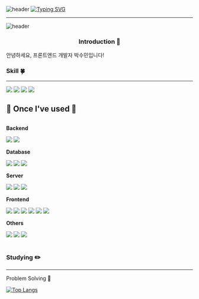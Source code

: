 ![header](https://capsule-render.vercel.app/api?type=waving&color=ff9750&text=&animation=twinkling&height=80)
[![Typing SVG](https://readme-typing-svg.demolab.com?font=Alkatra&weight=500&size=45&duration=3500&pause=3&color=ff9750&center=false&vCenter=false&multiline=true&repeat=true&width=1000&height=100&lines=Welcome+to+suemin's+GitHub!👋)](https://git.io/typing-svg)

<div align="left">

-------


![header](https://capsule-render.vercel.app/api?height=350&text=Frontend-Developer&desc=I'm+suemin%20&color=ff9750&type=venom&&stroke=ff9750)

### <center>Introduction 🙌</center>
안녕하세요, 프론트엔드 개발자 박수민입니다!


### Skill 🍀
---


<div>
  <img src="https://img.shields.io/badge/Typescript-3178C6?style=typescript&logo=typescript&logoColor=white"/>
  <img src="https://img.shields.io/badge/Javascript-F7DF1E?style=Javascript&logo=Javascript&logoColor=white"/>
  <img src="https://img.shields.io/badge/React-61DAFB?style=React&logo=React&logoColor=white"/>
  <img src="https://img.shields.io/badge/Vue.js-4FC08D?style=vuedotjst&logo=Vue.js&logoColor=white"/>

  
</div>


## 🔨 Once I've used 🔨
<div style="display:flex; flex-direction:column; align-items:flex-start;">
    <!-- Backend -->
    <p><strong>Backend</strong></p>
    <div>
        <img src="https://img.shields.io/badge/Java-007396?style=for-the-badge&logo=Java&logoColor=white"> 
        <img src="https://img.shields.io/badge/Spring Boot-6DB33F?style=for-the-badge&logo=spring boot&logoColor=white"> 
    </div>
    <!-- Database -->
    <p><strong>Database</strong></p>
    <div>
        <img src="https://img.shields.io/badge/oracle-F80000?style=for-the-badge&logo=oracle&logoColor=white"> 
        <img src="https://img.shields.io/badge/mysql-4479A1?style=for-the-badge&logo=mysql&logoColor=white"> 
        <img src="https://img.shields.io/badge/firebase-FFCA28?style=for-the-badge&logo=firebase&logoColor=white">
    </div>
    <!-- Server -->
    <p><strong>Server</strong></p>
    <div>
        <img src="https://img.shields.io/badge/linux-FCC624?style=for-the-badge&logo=linux&logoColor=black"> 
        <img src="https://img.shields.io/badge/apache tomcat-F8DC75?style=for-the-badge&logo=apachetomcat&logoColor=black">
        <img src="https://img.shields.io/badge/Amazon AWS-232F3E?style=for-the-badge&logo=amazon aws&logoColor=white"> 
    </div>
    <!-- Frontend -->
    <p><strong>Frontend</strong></p>
    <div>
        <img src="https://img.shields.io/badge/html5-E34F26?style=flat-square&logo=html5&logoColor=white"> 
        <img src="https://img.shields.io/badge/css-1572B6?style=flat-square&logo=css3&logoColor=white"> 
        <img src="https://img.shields.io/badge/Typescript-3178C6?style=flat-square&logo=Typescript&logoColor=white"/>
        <img src="https://img.shields.io/badge/javascript-F7DF1E?style=flat-square&logo=javascript&logoColor=black"> 
        <img src="https://img.shields.io/badge/bootstrap-7952B3?style=flat-square&logo=bootstrap&logoColor=white">
        <img src="https://img.shields.io/badge/Flutter-02569B?style=flat-square&logo=flutter&logoColor=white"/>
    </div>
    <!-- Others -->
    <p><strong>Others</strong></p>
    <div>
        <img src="https://img.shields.io/badge/Kotlin-7F52FF?style=flat-square&logo=kotlin&logoColor=white">
        <img src="https://img.shields.io/badge/Andoid Studio-3DDC84?style=flat-square&logo=android studio&logoColor=white">
        <img src="https://img.shields.io/badge/python-3776AB?style=flat-square&logo=python&logoColor=white"> 
</div><br>
</div>





### Studying ✏️
<hr>



Problem Solving 💪






[![Top Langs](https://github-readme-stats.vercel.app/api/top-langs/?username=sueminPark&langs_count=8)](https://github.com/sueminPark/github-readme-stats)

</center>


